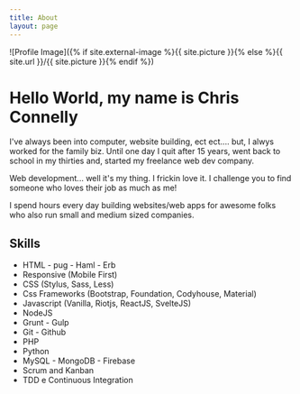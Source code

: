 ```yaml
---
title: About
layout: page
---
```

![Profile Image]({% if site.external-image %}{{ site.picture }}{% else %}{{ site.url }}/{{ site.picture }}{% endif %})

<h1>Hello World, my name is Chris Connelly</h1>

<p>I've always been into computer, website building, ect ect.... but, I alwys worked for the family biz. Until one day I quit after 15 years, went back to school in my thirties and, started my freelance web dev company.</p>

<p>Web development... well it's my thing. I frickin love it. I challenge you to find someone who loves their job as much as me!</p>

<p>I spend hours every day building websites/web apps for awesome folks who also run small and medium sized companies.</p>
<h2>Skills</h2>

<ul class="skill-list">
	<li>HTML - pug - Haml - Erb</li>
	<li>Responsive (Mobile First)</li>
 <li>CSS (Stylus, Sass, Less)</li>
 <li>Css Frameworks (Bootstrap, Foundation, Codyhouse, Material)</li>
 <li>Javascript (Vanilla, Riotjs, ReactJS, SvelteJS)</li>
 <li>NodeJS</li>
	<li>Grunt - Gulp</li>
	<li>Git - Github</li>
 <li>PHP</li>
	<li>Python</li>
 <li>MySQL - MongoDB - Firebase</li>
 <li>Scrum and Kanban</li>
	<li>TDD e Continuous Integration</li>
</ul>


